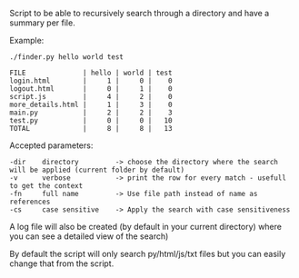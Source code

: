 Script to be able to recursively search through a directory and have a summary per file.

Example:
```
./finder.py hello world test

FILE              | hello | world | test
login.html        |     1 |     0 |    0
logout.html       |     0 |     1 |    0
script.js         |     4 |     2 |    0
more_details.html |     1 |     3 |    0
main.py           |     2 |     2 |    3
test.py           |     0 |     0 |   10
TOTAL             |     8 |     8 |   13

```

Accepted parameters:
```
-dir    directory         -> choose the directory where the search will be applied (current folder by default)
-v      verbose           -> print the row for every match - usefull to get the context
-fn     full name         -> Use file path instead of name as references
-cs     case sensitive    -> Apply the search with case sensitiveness
```

A log file will also be created (by default in your current directory) where you can see a detailed view of the search)

By default the script will only search py/html/js/txt files but you can easily change that from the script.

